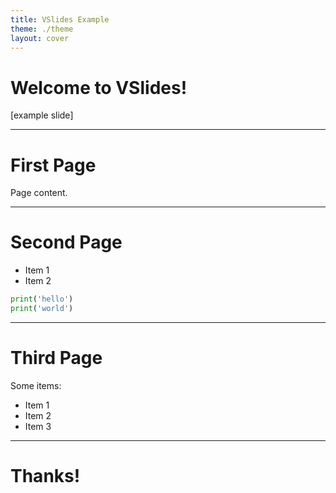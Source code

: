 ```yaml
---
title: VSlides Example
theme: ./theme
layout: cover
---
```


# Welcome to VSlides!

[example slide]

---

# First Page

Page content.

---

# Second Page

- Item 1
- Item 2

<div class="w-72 mx-auto px-8 border rounded-lg">

```python
print('hello')
print('world')
```

</div>

---

# Third Page

Some items:

* Item 1
* Item 2
* Item 3

---

# Thanks!
